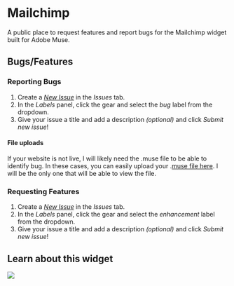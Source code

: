 # Mailchimp

A public place to request features and report bugs for the Mailchimp widget built for Adobe Muse.

## Bugs/Features

### Reporting Bugs

1. Create a *[New Issue](https://github.com/j26design/Mailchimp/issues/new?labels=bug)* in the *Issues* tab.
2. In the *Labels* panel, click the gear and select the *bug* label from the dropdown.
3. Give your issue a title and add a description *(optional)* and click *Submit new issue*!

#### File uploads

If your website is not live, I will likely need the .muse file to be able to identify bug. In these cases, you can easily upload your .[muse file here](https://www.dropbox.com/request/IZ9vUxuqIFgTUbKYGXon). I will be the only one that will be able to view the file.

### Requesting Features

1. Create a *[New Issue](https://github.com/j26design/Mailchimp/issues/new?labels=enhancement)* in the *Issues* tab.
2. In the *Labels* panel, click the gear and select the *enhancement* label from the dropdown.
3. Give your issue a title and add a description *(optional)* and click *Submit new issue*!

## Learn about this widget
[<img src="https://d3chm37gkupvsm.cloudfront.net/images/mailchimp-video.png"/>](https://www.youtube.com/watch?v=cy53iIZzn04&list=PLIdBi4xCvURa5ZRNfXOfAyLLUAw3Vzybo)
